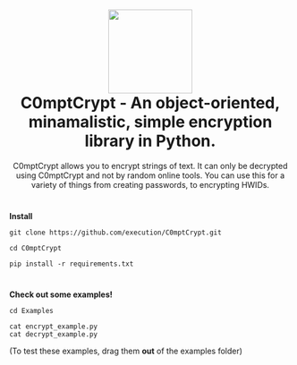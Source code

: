 <h1 align="center">
	<img src="https://www.nicepng.com/png/full/395-3955868_security-shield-lock-icon.png" width="150px"><br>
    C0mptCrypt - An object-oriented, minamalistic, simple encryption library in Python.
</h1>
<p align="center">
    C0mptCrypt allows you to encrypt strings of text. It can only be decrypted using C0mptCrypt and not by random online tools. You can use this for a variety of things from creating passwords, to encrypting HWIDs.
</p>

<h1></h1>

**Install**

```
git clone https://github.com/execution/C0mptCrypt.git
```

```
cd C0mptCrypt
```

```
pip install -r requirements.txt
```

<h1></h1>

**Check out some examples!**

```
cd Examples
```

```
cat encrypt_example.py
cat decrypt_example.py
```

(To test these examples, drag them **out** of the examples folder)
